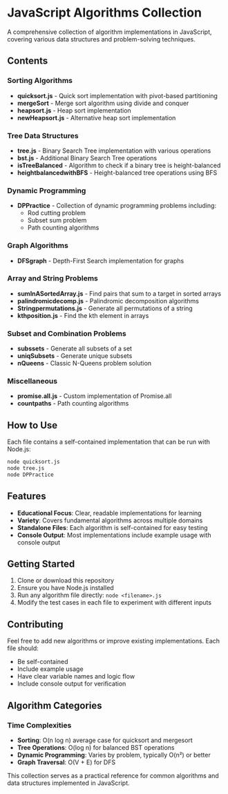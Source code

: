 # JavaScript Algorithms Collection

A comprehensive collection of algorithm implementations in JavaScript, covering various data structures and problem-solving techniques.

## Contents

### Sorting Algorithms
- **quicksort.js** - Quick sort implementation with pivot-based partitioning
- **mergeSort** - Merge sort algorithm using divide and conquer
- **heapsort.js** - Heap sort implementation
- **newHeapsort.js** - Alternative heap sort implementation

### Tree Data Structures
- **tree.js** - Binary Search Tree implementation with various operations
- **bst.js** - Additional Binary Search Tree operations
- **isTreeBalanced** - Algorithm to check if a binary tree is height-balanced
- **heightbalancedwithBFS** - Height-balanced tree operations using BFS

### Dynamic Programming
- **DPPractice** - Collection of dynamic programming problems including:
  - Rod cutting problem
  - Subset sum problem
  - Path counting algorithms

### Graph Algorithms
- **DFSgraph** - Depth-First Search implementation for graphs

### Array and String Problems
- **sumInASortedArray.js** - Find pairs that sum to a target in sorted arrays
- **palindromicdecomp.js** - Palindromic decomposition algorithms
- **Stringpermutations.js** - Generate all permutations of a string
- **kthposition.js** - Find the kth element in arrays

### Subset and Combination Problems
- **subssets** - Generate all subsets of a set
- **uniqSubsets** - Generate unique subsets
- **nQueens** - Classic N-Queens problem solution

### Miscellaneous
- **promise.all.js** - Custom implementation of Promise.all
- **countpaths** - Path counting algorithms

## How to Use

Each file contains a self-contained implementation that can be run with Node.js:

```bash
node quicksort.js
node tree.js
node DPPractice
```

## Features

- **Educational Focus**: Clear, readable implementations for learning
- **Variety**: Covers fundamental algorithms across multiple domains
- **Standalone Files**: Each algorithm is self-contained for easy testing
- **Console Output**: Most implementations include example usage with console output

## Getting Started

1. Clone or download this repository
2. Ensure you have Node.js installed
3. Run any algorithm file directly: `node <filename>.js`
4. Modify the test cases in each file to experiment with different inputs

## Contributing

Feel free to add new algorithms or improve existing implementations. Each file should:
- Be self-contained
- Include example usage
- Have clear variable names and logic flow
- Include console output for verification

## Algorithm Categories

### Time Complexities
- **Sorting**: O(n log n) average case for quicksort and mergesort
- **Tree Operations**: O(log n) for balanced BST operations
- **Dynamic Programming**: Varies by problem, typically O(n²) or better
- **Graph Traversal**: O(V + E) for DFS

This collection serves as a practical reference for common algorithms and data structures implemented in JavaScript.